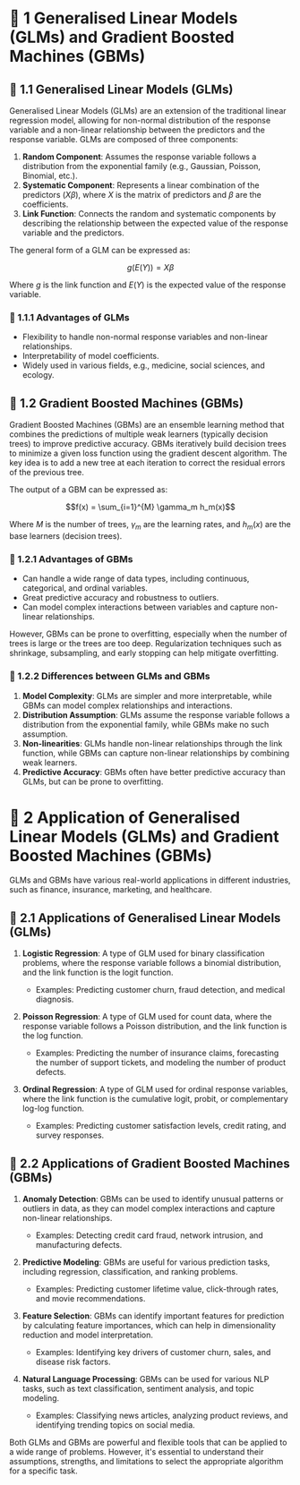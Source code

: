 # :herb: 1 Generalised Linear Models (GLMs) and Gradient Boosted Machines (GBMs)

## :apple: 1.1 Generalised Linear Models (GLMs)

Generalised Linear Models (GLMs) are an extension of the traditional linear regression model, allowing for non-normal distribution of the response variable and a non-linear relationship between the predictors and the response variable. GLMs are composed of three components:

1. **Random Component**: Assumes the response variable follows a distribution from the exponential family (e.g., Gaussian, Poisson, Binomial, etc.).
2. **Systematic Component**: Represents a linear combination of the predictors ($X\beta$), where $X$ is the matrix of predictors and $\beta$ are the coefficients.
3. **Link Function**: Connects the random and systematic components by describing the relationship between the expected value of the response variable and the predictors.

The general form of a GLM can be expressed as:

$$g(E(Y)) = X\beta$$

Where $g$ is the link function and $E(Y)$ is the expected value of the response variable.

### :bread: 1.1.1 Advantages of GLMs

- Flexibility to handle non-normal response variables and non-linear relationships.
- Interpretability of model coefficients.
- Widely used in various fields, e.g., medicine, social sciences, and ecology.

## :apple: 1.2 Gradient Boosted Machines (GBMs)

Gradient Boosted Machines (GBMs) are an ensemble learning method that combines the predictions of multiple weak learners (typically decision trees) to improve predictive accuracy. GBMs iteratively build decision trees to minimize a given loss function using the gradient descent algorithm. The key idea is to add a new tree at each iteration to correct the residual errors of the previous tree.

The output of a GBM can be expressed as:

$$f(x) = \sum_{i=1}^{M} \gamma_m h_m(x)$$

Where $M$ is the number of trees, $\gamma_m$ are the learning rates, and $h_m(x)$ are the base learners (decision trees).

### :bread: 1.2.1 Advantages of GBMs

- Can handle a wide range of data types, including continuous, categorical, and ordinal variables.
- Great predictive accuracy and robustness to outliers.
- Can model complex interactions between variables and capture non-linear relationships.

However, GBMs can be prone to overfitting, especially when the number of trees is large or the trees are too deep. Regularization techniques such as shrinkage, subsampling, and early stopping can help mitigate overfitting.

### :bread: 1.2.2 Differences between GLMs and GBMs

1. **Model Complexity**: GLMs are simpler and more interpretable, while GBMs can model complex relationships and interactions.
2. **Distribution Assumption**: GLMs assume the response variable follows a distribution from the exponential family, while GBMs make no such assumption.
3. **Non-linearities**: GLMs handle non-linear relationships through the link function, while GBMs can capture non-linear relationships by combining weak learners.
4. **Predictive Accuracy**: GBMs often have better predictive accuracy than GLMs, but can be prone to overfitting.

# :herb: 2 Application of Generalised Linear Models (GLMs) and Gradient Boosted Machines (GBMs)

GLMs and GBMs have various real-world applications in different industries, such as finance, insurance, marketing, and healthcare.

## :apple: 2.1 Applications of Generalised Linear Models (GLMs)

1. **Logistic Regression**: A type of GLM used for binary classification problems, where the response variable follows a binomial distribution, and the link function is the logit function.

   - Examples: Predicting customer churn, fraud detection, and medical diagnosis.

2. **Poisson Regression**: A type of GLM used for count data, where the response variable follows a Poisson distribution, and the link function is the log function.

   - Examples: Predicting the number of insurance claims, forecasting the number of support tickets, and modeling the number of product defects.

3. **Ordinal Regression**: A type of GLM used for ordinal response variables, where the link function is the cumulative logit, probit, or complementary log-log function.

   - Examples: Predicting customer satisfaction levels, credit rating, and survey responses.

## :apple: 2.2 Applications of Gradient Boosted Machines (GBMs)

1. **Anomaly Detection**: GBMs can be used to identify unusual patterns or outliers in data, as they can model complex interactions and capture non-linear relationships.

   - Examples: Detecting credit card fraud, network intrusion, and manufacturing defects.

2. **Predictive Modeling**: GBMs are useful for various prediction tasks, including regression, classification, and ranking problems.

   - Examples: Predicting customer lifetime value, click-through rates, and movie recommendations.

3. **Feature Selection**: GBMs can identify important features for prediction by calculating feature importances, which can help in dimensionality reduction and model interpretation.

   - Examples: Identifying key drivers of customer churn, sales, and disease risk factors.

4. **Natural Language Processing**: GBMs can be used for various NLP tasks, such as text classification, sentiment analysis, and topic modeling.

   - Examples: Classifying news articles, analyzing product reviews, and identifying trending topics on social media.

Both GLMs and GBMs are powerful and flexible tools that can be applied to a wide range of problems. However, it's essential to understand their assumptions, strengths, and limitations to select the appropriate algorithm for a specific task.
